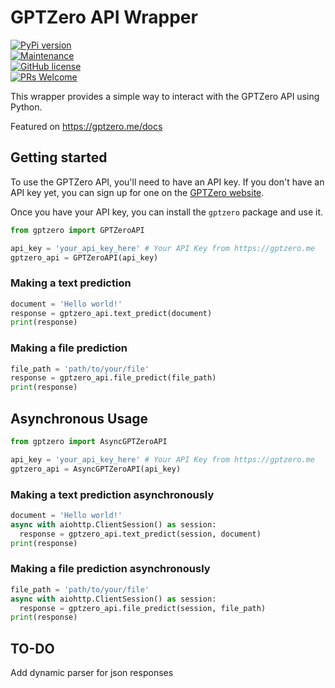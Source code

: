 # GPTZero API Wrapper
[![PyPi version](https://badgen.net/pypi/v/gptzero/)](https://pypi.org/project/gptzero)  
[![Maintenance](https://img.shields.io/badge/Maintained%3F-no-red.svg)](https://GitHub.com/Haste171/gptzero/graphs/commit-activity)  
[![GitHub license](https://img.shields.io/github/license/Haste171/gptzero)](https://github.com/Haste171/gptzero/blob/master/LICENSE)  
[![PRs Welcome](https://img.shields.io/badge/PRs-welcome-brightgreen.svg?style=flat-square)](http://makeapullrequest.com)  
  

This wrapper provides a simple way to interact with the GPTZero API using Python.

Featured on https://gptzero.me/docs

## Getting started

To use the GPTZero API, you'll need to have an API key. If you don't have an API key yet, you can sign up for one on the [GPTZero website](https://gptzero.me/).

Once you have your API key, you can install the `gptzero` package and use it.


```python
from gptzero import GPTZeroAPI

api_key = 'your_api_key_here' # Your API Key from https://gptzero.me
gptzero_api = GPTZeroAPI(api_key)
```

### Making a text prediction
```python
document = 'Hello world!'
response = gptzero_api.text_predict(document)
print(response)
```

### Making a file prediction
```python
file_path = 'path/to/your/file'
response = gptzero_api.file_predict(file_path)
print(response)
```

## Asynchronous Usage
```python
from gptzero import AsyncGPTZeroAPI

api_key = 'your_api_key_here' # Your API Key from https://gptzero.me
gptzero_api = AsyncGPTZeroAPI(api_key)
```

### Making a text prediction asynchronously
```python
document = 'Hello world!'
async with aiohttp.ClientSession() as session:
  response = gptzero_api.text_predict(session, document)
print(response)
```

### Making a file prediction asynchronously
```python
file_path = 'path/to/your/file'
async with aiohttp.ClientSession() as session:
  response = gptzero_api.file_predict(session, file_path)
print(response)
```

## TO-DO
Add dynamic parser for json responses
